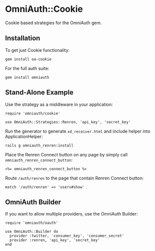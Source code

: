 # OmniAuth::Cookie

Cookie based strategies for the OmniAuth gem.

## Installation

To get just Cookie functionality:

    gem install oa-cookie

For the full auth suite:

    gem install omniauth

## Stand-Alone Example

Use the strategy as a middleware in your application:

    require 'omniauth/cookie'

    use OmniAuth::Strategies::Renren, 'api_key', 'secret_key'

Run the generator to generate `xd_receiver.html` and include helper into ApplicationHelper:

    rails g omniauth_renren:install

Place the Renren Connect button on any page by simply call `omniauth_renren_connect_button`:

    <%= omniauth_renren_connect_button %>

Route `/auth/renren` to the page that contain Renren Connect button:

    match '/auth/renren' => 'users#show'

## OmniAuth Builder

If you want to allow multiple providers, use the OmniAuth Builder:

    require 'omniauth/oauth'

    use OmniAuth::Builder do
      provider :twitter, 'consumer_key', 'consumer_secret'
      provider :renren, 'api_key', 'secret_key'
    end

